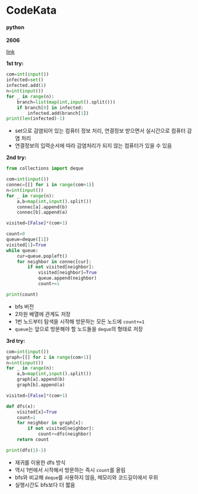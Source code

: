 # CodeKata
#### python

<b>2606</b>

[link](https://www.acmicpc.net/problem/2606)

<b>1st try:</b>

```python
com=int(input())
infected=set()
infected.add(1)
n=int(input())
for _ in range(n):
    branch=list(map(int,input().split()))
    if branch[0] in infected:
        infected.add(branch[1])
print(len(infected)-1)
```
- set으로 감염되어 있는 컴퓨터 정보 처리, 연결정보 받으면서 실시간으로 컴퓨터 감염 처리
- 연결정보의 입력순서에 따라 감염처리가 되지 않는 컴퓨터가 있을 수 있음

<b>2nd try:</b>

```python
from collections import deque

com=int(input())
connec=[[] for i in range(com+1)]
n=int(input())
for _ in range(n):
    a,b=map(int,input().split())
    connec[a].append(b)
    connec[b].append(a)

visited=[False]*(com+1)

count=0
queue=deque([1])
visited[1]=True
while queue:
    cur=queue.popleft()
    for neighbor in connec[cur]:
        if not visited[neighbor]:
            visited[neighbor]=True
            queue.append(neighbor)
            count+=1

print(count)
```
- bfs 버전
- 2차원 배열에 관계도 저장
- 1번 노드부터 탐색을 시작해 방문하는 모든 노드에 `count+=1`
- `queue`는 앞으로 방문해야 할 노드들을 `deque`의 형태로 저장

<b>3rd try:</b>

```python
com=int(input())
graph=[[] for i in range(com+1)]
n=int(input())
for _ in range(n):
    a,b=map(int,input().split())
    graph[a].append(b)
    graph[b].append(a)

visited=[False]*(com+1)

def dfs(x):
    visited[x]=True
    count=1
    for neighbor in graph[x]:
        if not visited[neighbor]:
            count+=dfs(neighbor)
    return count

print(dfs(1)-1)
```
- 재귀를 이용한 dfs 방식
- 역시 1번에서 시작해서 방문하는 즉시 `count`를 올림
- bfs와 비교해 `deque`를 사용하지 않음, 메모리와 코드길이에서 우위
- 실행시간도 bfs보다 더 짧음
